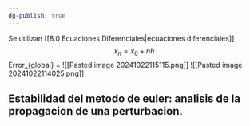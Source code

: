 ```yaml
---
dg-publish: true
---
```

Se utilizan [[8.0 Ecuaciones Diferenciales|ecuaciones diferenciales]]
$$x_{n}=x_{0}+nh $$
Error_{global} = 
![[Pasted image 20241022115115.png]]
![[Pasted image 20241022114025.png]]

## Estabilidad del metodo de euler: analisis de la propagacion de una perturbacion.
